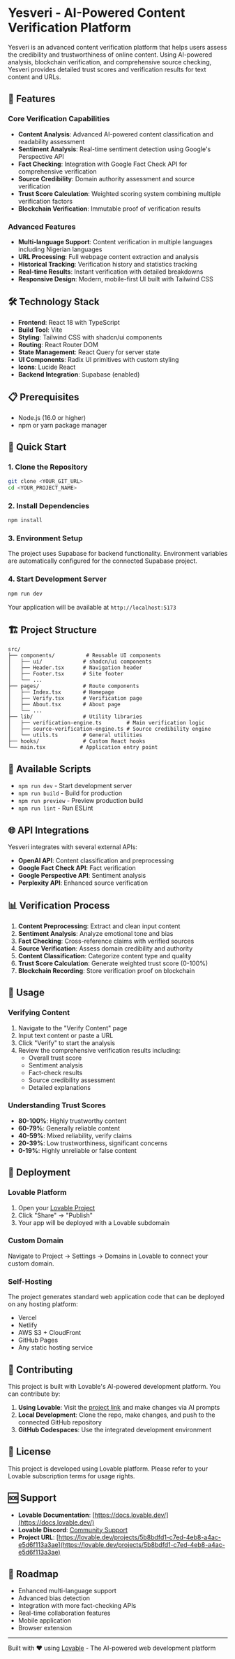 # Yesveri - AI-Powered Content Verification Platform

Yesveri is an advanced content verification platform that helps users assess the credibility and trustworthiness of online content. Using AI-powered analysis, blockchain verification, and comprehensive source checking, Yesveri provides detailed trust scores and verification results for text content and URLs.

## 🚀 Features

### Core Verification Capabilities
- **Content Analysis**: Advanced AI-powered content classification and readability assessment
- **Sentiment Analysis**: Real-time sentiment detection using Google's Perspective API
- **Fact Checking**: Integration with Google Fact Check API for comprehensive verification
- **Source Credibility**: Domain authority assessment and source verification
- **Trust Score Calculation**: Weighted scoring system combining multiple verification factors
- **Blockchain Verification**: Immutable proof of verification results

### Advanced Features
- **Multi-language Support**: Content verification in multiple languages including Nigerian languages
- **URL Processing**: Full webpage content extraction and analysis
- **Historical Tracking**: Verification history and statistics tracking
- **Real-time Results**: Instant verification with detailed breakdowns
- **Responsive Design**: Modern, mobile-first UI built with Tailwind CSS

## 🛠 Technology Stack

- **Frontend**: React 18 with TypeScript
- **Build Tool**: Vite
- **Styling**: Tailwind CSS with shadcn/ui components
- **Routing**: React Router DOM
- **State Management**: React Query for server state
- **UI Components**: Radix UI primitives with custom styling
- **Icons**: Lucide React
- **Backend Integration**: Supabase (enabled)

## 📋 Prerequisites

- Node.js (16.0 or higher)
- npm or yarn package manager

## 🚀 Quick Start

### 1. Clone the Repository
```bash
git clone <YOUR_GIT_URL>
cd <YOUR_PROJECT_NAME>
```

### 2. Install Dependencies
```bash
npm install
```

### 3. Environment Setup
The project uses Supabase for backend functionality. Environment variables are automatically configured for the connected Supabase project.

### 4. Start Development Server
```bash
npm run dev
```

Your application will be available at `http://localhost:5173`

## 🏗 Project Structure

```
src/
├── components/          # Reusable UI components
│   ├── ui/             # shadcn/ui components
│   ├── Header.tsx      # Navigation header
│   ├── Footer.tsx      # Site footer
│   └── ...
├── pages/              # Route components
│   ├── Index.tsx       # Homepage
│   ├── Verify.tsx      # Verification page
│   ├── About.tsx       # About page
│   └── ...
├── lib/                # Utility libraries
│   ├── verification-engine.ts        # Main verification logic
│   ├── source-verification-engine.ts # Source credibility engine
│   └── utils.ts        # General utilities
├── hooks/              # Custom React hooks
└── main.tsx           # Application entry point
```

## 🔧 Available Scripts

- `npm run dev` - Start development server
- `npm run build` - Build for production
- `npm run preview` - Preview production build
- `npm run lint` - Run ESLint

## 🌐 API Integrations

Yesveri integrates with several external APIs:

- **OpenAI API**: Content classification and preprocessing
- **Google Fact Check API**: Fact verification
- **Google Perspective API**: Sentiment analysis
- **Perplexity API**: Enhanced source verification

## 📊 Verification Process

1. **Content Preprocessing**: Extract and clean input content
2. **Sentiment Analysis**: Analyze emotional tone and bias
3. **Fact Checking**: Cross-reference claims with verified sources
4. **Source Verification**: Assess domain credibility and authority
5. **Content Classification**: Categorize content type and quality
6. **Trust Score Calculation**: Generate weighted trust score (0-100%)
7. **Blockchain Recording**: Store verification proof on blockchain

## 🎯 Usage

### Verifying Content
1. Navigate to the "Verify Content" page
2. Input text content or paste a URL
3. Click "Verify" to start the analysis
4. Review the comprehensive verification results including:
   - Overall trust score
   - Sentiment analysis
   - Fact-check results
   - Source credibility assessment
   - Detailed explanations

### Understanding Trust Scores
- **80-100%**: Highly trustworthy content
- **60-79%**: Generally reliable content
- **40-59%**: Mixed reliability, verify claims
- **20-39%**: Low trustworthiness, significant concerns
- **0-19%**: Highly unreliable or false content

## 🚀 Deployment

### Lovable Platform
1. Open your [Lovable Project](https://lovable.dev/projects/5b8bdfd1-c7ed-4eb8-a4ac-e5d6f113a3ae)
2. Click "Share" → "Publish"
3. Your app will be deployed with a Lovable subdomain

### Custom Domain
Navigate to Project → Settings → Domains in Lovable to connect your custom domain.

### Self-Hosting
The project generates standard web application code that can be deployed on any hosting platform:
- Vercel
- Netlify
- AWS S3 + CloudFront
- GitHub Pages
- Any static hosting service

## 🤝 Contributing

This project is built with Lovable's AI-powered development platform. You can contribute by:

1. **Using Lovable**: Visit the [project link](https://lovable.dev/projects/5b8bdfd1-c7ed-4eb8-a4ac-e5d6f113a3ae) and make changes via AI prompts
2. **Local Development**: Clone the repo, make changes, and push to the connected GitHub repository
3. **GitHub Codespaces**: Use the integrated development environment

## 📝 License

This project is developed using Lovable platform. Please refer to your Lovable subscription terms for usage rights.

## 🆘 Support

- **Lovable Documentation**: [https://docs.lovable.dev/](https://docs.lovable.dev/)
- **Lovable Discord**: [Community Support](https://discord.com/channels/1119885301872070706/1280461670979993613)
- **Project URL**: [https://lovable.dev/projects/5b8bdfd1-c7ed-4eb8-a4ac-e5d6f113a3ae](https://lovable.dev/projects/5b8bdfd1-c7ed-4eb8-a4ac-e5d6f113a3ae)

## 🔮 Roadmap

- Enhanced multi-language support
- Advanced bias detection
- Integration with more fact-checking APIs
- Real-time collaboration features
- Mobile application
- Browser extension

---

Built with ❤️ using [Lovable](https://lovable.dev) - The AI-powered web development platform